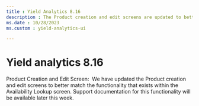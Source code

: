 ```yaml
---
title : Yield Analytics 8.16
description : The Product creation and edit screens are updated to better match the functionality that exists within the Availability Lookup screen.
ms.date : 10/28/2023
ms.custom : yield-analytics-ui

---
```



# Yield analytics 8.16

Product Creation and Edit Screen:  We have updated the Product creation
and edit screens to better match the functionality that exists within
the Availability Lookup screen. Support documentation for this
functionality will be available later this week.
